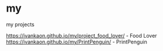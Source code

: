 # my
my projects

https://ivankaon.github.io/my/project_food_lover/   -   Food Lover
https://ivankaon.github.io/my/PrintPenguin/   -   PrintPenguin